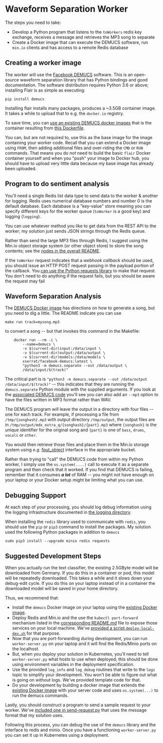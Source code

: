 # Waveform Separation Worker

The steps you need to take:

+ Develop a Python program that listens to the `toWorkers` redis key exchange, receives a message and retrieves the MP3 song to separate
+ Create a Docker image that can execute the DEMUCS software, run `min.io` clients and has access to a remote Redis database

## Creating a worker image
The worker will use the [Facebook DEMUCS](https://github.com/facebookresearch/demucs/blob/main/demucs/separate.py)
software. This is an open-source waveform separation library that has Python bindings and good documentation. The software distribution requires Python 3.6 or above; installing Flair is as simple as executing:
```
pip install demucs
```
Installing flair installs many packages, produces a ~3.5GB container image. It takes a while to upload that to e.g. the `docker.io` registry.


To save time, you can [use an existing DEMUCS docker images](https://github.com/xserrat/docker-facebook-demucs) that is the container resulting from [this Dockerfile](https://github.com/xserrat/docker-facebook-demucs/blob/main/Dockerfile).

You can, but are not required to, use this as the base image for the image containing your worker code. Recall that you can extend a Docker image using `FROM`, then adding additional files and over-riding the `CMD` or `RUN` commands. That means you do *not* need to build the basic `flair` Docker container yourself and when you "push" your image to Docker hub, you should have to upload very little data because my base image has already been uploaded.
## Program to do sentiment analysis

You'll need a single Redis list data type to send data to the worker & another for logging. Redis uses numerical database numbers and number 0 is the default database. Each database is a "key-value" store meaning you can specify different keys for the worker queue (`toWorker` is a good key) and logging (`logging`).

You can use whatever method you like to get data from the REST API to the worker; my solution just sends JSON strings through the Redis queue.

Rather than send the large MP3 files through Redis, I suggest using the Min.io object storage system (or other object store) to store the song contents; see the [nodes in the overall README](../README.md).

If the `toWorker` request indicates that a *webhook callback* should be used, you should issue an HTTP POST request passing in the payload portion of the callback. You [can use the Python requests library](https://docs.python-requests.org/en/latest/user/quickstart/#make-a-request) to make that request. You don't need to do anything if the request fails, but you should be aware the request may fail

## Waveform Separation Analysis

The [DEMUCS Docker image](https://github.com/xserrat/docker-facebook-demucs) has directions on how to generate a song, but you need to dig a little. The README indicate you can use
```
make run track=mysong.mp3
```
to convert a song -- but that invokes this command in the Makefile:
```
	docker run --rm -i \
		--name=demucs \
		-v $(current-dir)input:/data/input \
		-v $(current-dir)output:/data/output \
		-v $(current-dir)models:/data/models \
		xserrat/facebook-demucs:latest \
		"python3 -m demucs.separate --out /data/output \
		/data/input/$(track)"
```

The critical part is is `"python3 -m demucs.separate --out /data/output /data/input/$(track)"` -- this indicates that they are running the `demucs.separate` Python module with the supplied arguments. If you look at the [associated DEMUCS code](https://github.com/facebookresearch/demucs/blob/main/demucs/separate.py) you'll see you can also add an `--mp3` option to have the files written in MP3 format rather than WAV.

The DEMUCS program will leave the output in a directory with four files -- one for each track.
For example, if processing a file from `/tmp/{songhash}.mp3` with output directory `/tmp/output`, the
output files are in `/tmp/output/mdx_extra_q/{songhash}/{part}.mp3` where `{songhash}` is the unique identifier for the original song and `{part}` is one of `bass`, `drums`, `vocals` or `other`.

You would then retrieve those files and place them in the Min.io storage system using *e.g.* [fput_object](https://min.io/docs/minio/linux/developers/python/API.html) interface in the appropriate bucket.

Rather than trying to "call" the DEMUCS code from within my Python worker, I simply use the `os.system(....)` call to execute it as a separate program and then check that it worked. If you find that DEMUCS is failing, remember that it consumes ***a lot*** of RAM -- you might not have enough on your laptop or your Docker setup might be limiting what you can use.

## Debugging Support

At each step of your processing, you should log debug information using the logging infrastructure documented in [the logging directory](../logs/README).

When installing the `redis` library used to communicate with `redis`, you should use the `pip` or `pip3` command to install the packages. My solution used the following Python packages in addition to `demucs`
```
sudo pip3 install --upgrade minio redis requests
```

## Suggested Development Steps

When you actually run the text classifier, the existing 2.5GByte model will be downloaded from Germany. If you do this in a container or pod, this model will be repeatedly downloaded. This takes a while and it slows down your debug-edit cycle. If you do this on your laptop instead of in a container the downloaded model will be saved in your home directory.

Thus, we recommend that:
* Install the `demucs` Docker image on your laptop using the [existing Docker image](https://github.com/xserrat/docker-facebook-demucs).
* Deploy Redis and Min.io and the use the `kubectl port-forward` mechanism listed in the [corresponding README.md](../redis/README.md) file to expose those services on your local machine. We've [provided a script `deploy-local-dev.sh`](../deploy-local-dev.sh) for that purpose.
* Now that you are port-forwarding during development, you can run `worker-server.py` on your laptop and it will find the Redis/Minio ports on the localhost. 
* But, when you deploy your solution in Kubernetes, you'll need to tell `worker-server.py` what hosts to use when deployed; this should be done using environment variables in the deployment specification.
* Use the provided `log_info` and `log_debug` routines that write to the `logs` topic to simplify your development. You won't be able to figure out what is going on without logs. We've provided template code for that.
* Do your development by building a docker image that extends the [existing Docker image](https://github.com/xserrat/docker-facebook-demucs) with your server code and uses `os.system(...)` to run the demucs commands. 

Lastly, you should construct a program to send a sample request to your worker. We've [included one in send-request.py](./send-request.py) that uses the message format that my solution uses.

Following this process, you can debug the use of the `demucs` library and the interface to redis and minio. Once you have a functioning `worker-server.py` you can set it up in Kubernetes using a deployment.
